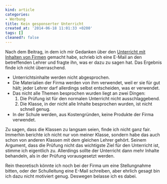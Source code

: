 ```yaml
---
kind: article
categories:
- Werbung
title: Kein gesponserter Unterricht
created_at: '2014-06-18 11:01:33 +0200'
tags: []
cleaned?: false
---
```


Nach dem Beitrag, in dem ich mir Gedanken über den [Unterricht mit
Inhalten von
Firmen](http://plasisent.org/unterricht-mit-freundlicher-unterstuetzung/ "Unterricht mit freund­licher Unter­stützung")
gemacht habe, schrieb ich eine E-Mail an den betreffenden Lehrer und
fragte ihn, was er dazu zu sagen hat. Das Ergebnis finde ich nicht
überraschend.

-   Unterrichtsinhalte werden nicht abgesprochen.
-   Die Materialien der Firma werden von ihm verwendet, weil er sie für
    gut hält; jeder Lehrer darf allerdings selbst entscheiden, was er
    verwendet.
-   Das nicht alle Themen besprochen wurden liegt an zwei Dingen:
    1.  Die Prüfung ist für den normalen Unterricht nicht
        ausschlaggebend.
    2.  Die Klasse, in der nicht alle Inhalte besprochen wurden, ist
        nicht schnell genug.
-   In der Schule werden, aus Kostengründen, keine Produkte der Firma
    verwendet.

Zu sagen, dass die Klassen zu langsam seien, finde ich nicht ganz fair.
Immerhin berichte ich nicht nur von meiner Klasse, sondern habe das auch
schon von anderen Klassen mit dem gleichen Lehrer gehört. Seinem
Argument, dass die Prüfung nicht das wichtigste Ziel für den Unterricht
ist, stimme ich eigentlich zu. Allerdings sollte der Unterricht dann
mehr Inhalte behandeln, als in der Prüfung vorausgesetzt werden.

Rein theoretisch könnte ich noch bei der Firma um eine Stellungnahme
bitten, oder der Schulleitung eine E-Mail schreiben, aber ehrlich gesagt
bin ich dazu nicht motiviert genug. Deswegen belasse ich es dabei.
